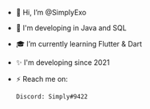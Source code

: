 - 👋 Hi, I’m @SimplyExo
- 🧬 I'm developing in Java and SQL
- 🎓 I’m currently learning Flutter & Dart
- ✨ I'm developing since 2021
- ⚡ Reach me on:

      Discord: Simply#9422
      

<!---
SimplyExo/SimplyExo is a ✨ special ✨ repository because its `README.md` (this file) appears on your GitHub profile.
You can click the Preview link to take a look at your changes.
--->
